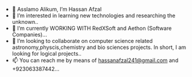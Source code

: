 - 👋 Asslamo Alikum, I’m Hassan Afzal
- 👀 I’m interested in learning new technologies and researching the unknown..
- 🌱 I’m currently WORKING WITH RedXSoft and Aethon (Software Companies)...
- 💞️ I’m looking to collaborate on computer science related astronomy,physcis,chemistry and bio sciences projects. In short, I am looking for logical projects..
- 📫 You can reach me by means of hassanafzal241@gmail.com and +923063387442...

<!---    just testing
HassanAfzal001/HassanAfzal001 is a ✨ special ✨ repository because its `README.md` (this file) appears on your GitHub profile.
You can click the Preview link to take a look at your changes.
--->

